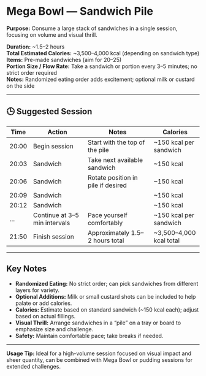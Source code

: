 # Mega Bowl — Sandwich Pile

**Purpose:** Consume a large stack of sandwiches in a single session, focusing on volume and visual thrill.

**Duration:** ~1.5–2 hours  
**Total Estimated Calories:** ~3,500–4,000 kcal (depending on sandwich type)  
**Items:** Pre-made sandwiches (aim for 20–25)  
**Portion Size / Flow Rate:** Take a sandwich or portion every 3–5 minutes; no strict order required  
**Notes:** Randomized eating order adds excitement; optional milk or custard on the side

---

## 🕒 Suggested Session

| Time  | Action                        | Notes                              | Calories                |
| ----- | ----------------------------- | ---------------------------------- | ----------------------- |
| 20:00 | Begin session                 | Start with the top of the pile     | ~150 kcal per sandwich  |
| 20:03 | Sandwich                      | Take next available sandwich       | ~150 kcal               |
| 20:06 | Sandwich                      | Rotate position in pile if desired | ~150 kcal               |
| 20:09 | Sandwich                      |                                    | ~150 kcal               |
| 20:12 | Sandwich                      |                                    | ~150 kcal               |
| …     | Continue at 3–5 min intervals | Pace yourself comfortably          | ~150 kcal per sandwich  |
| 21:50 | Finish session                | Approximately 1.5–2 hours total    | ~3,500–4,000 kcal total |

---

## Key Notes

- **Randomized Eating:** No strict order; can pick sandwiches from different layers for variety.
- **Optional Additions:** Milk or small custard shots can be included to help palate or add calories.
- **Calories:** Estimate based on standard sandwich (~150 kcal each); adjust based on actual fillings.
- **Visual Thrill:** Arrange sandwiches in a “pile” on a tray or board to emphasize size and challenge.
- **Safety:** Maintain comfortable pace; take breaks if needed.

---

**Usage Tip:** Ideal for a high-volume session focused on visual impact and sheer quantity, can be combined with Mega Bowl or pudding sessions for extended challenges.
